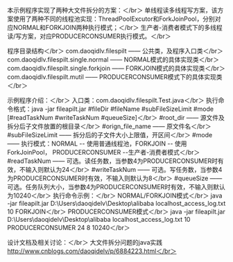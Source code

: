 本示例程序实现了两种大文件拆分的方案：＜/br＞
	单线程读多线程写方案，该方案使用了两种不同的线程池实现：ThreadPoolExcutor和ForkJoinPool，分别对应NORMAL和FORKJOIN两种执行模式；＜/br＞
	生产者-消费者模式下的多线程读/写方案，对应PRODUCERCONSUMER执行模式。＜/br＞
	
程序目录结构＜/br＞
	com.daoqidlv.filespilt —— 公共类，及程序入口类＜/br＞
	com.daoqidlv.filespilt.single.normal —— NORMAL模式的具体实现类＜/br＞
	com.daoqidlv.filespilt.single.forkjoin —— FORKJOIN模式的具体实现类＜/br＞
	com.daoqidlv.filespilt.mutil —— PRODUCERCONSUMER模式下的具体实现类＜/br＞

示例程序介绍：＜/br＞
	入口类：com.daoqidlv.filespilt.Test.java＜/br＞
	执行命令格式：java -jar fileapilt.jar #fileDir #fileName #subFileSizeLimit #mode [#readTaskNum #writeTaskNum #queueSize]＜/br＞
		#root_dir —— 源文件及拆分后子文件放置的根目录＜/br＞
		#orign_file_name —— 原文件名＜/br＞
		#subFileSizeLimit —— 拆分后的子文件大小上限值，开区间＜/br＞
		#mode —— 执行模式：NORMAL -- 使用普通线程池，FORKJOIN -- 使用ForkJoinPool， PRODUCERCONSUMER --生产者-消费者模式＜/br＞
		#readTaskNum —— 可选。读任务数，当参数4为PRODUCERCONSUMER时有效，不输入则默认为24＜/br＞
		#writeTaskNum —— 可选。写任务数，当参数4为PRODUCERCONSUMER时有效，不输入则默认为8＜/br＞
		#queueSize —— 可选。任务队列大小，当参数4为PRODUCERCONSUMER时有效，不输入则默认为10240＜/br＞
	执行命令示例：＜/br＞
		NORMAL/FORKJOIN模式＜/br＞
			java -jar fileapilt.jar D:\Users\daoqidelv\Desktop\alibaba localhost_access_log.txt 10 FORKJOIN＜/br＞
		PRODUCERCONSUMER模式＜/br＞
			java -jar fileapilt.jar D:\Users\daoqidelv\Desktop\alibaba localhost_access_log.txt 10 PRODUCERCONSUMER 24 8 10240＜/br＞
			

设计文档及相关讨论：＜/br＞
	大文件拆分问题的java实践 http://www.cnblogs.com/daoqidelv/p/6884223.html＜/br＞
		
		
